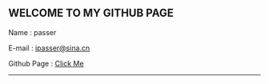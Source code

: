 ﻿WELCOME TO MY GITHUB PAGE
---

Name : passer  
E-mail : ipasser@sina.cn
Github Page : [Click Me](icankeep.github.io)

---
